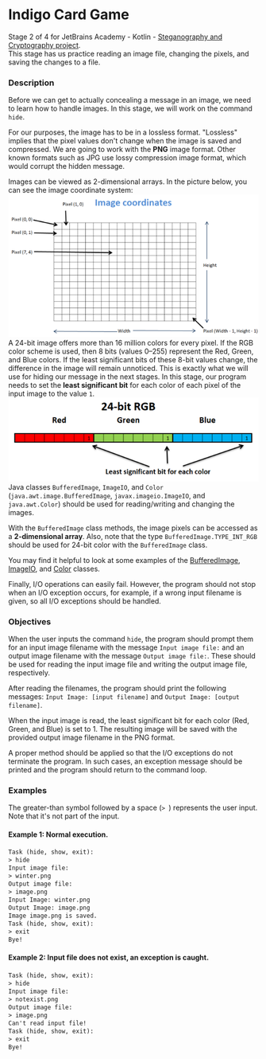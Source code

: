 # Indigo Card Game
Stage 2 of 4 for JetBrains Academy - Kotlin - [Steganography and Cryptography project](https://hyperskill.org/projects/160/stages/831/implement).   
This stage has us practice reading an image file, changing the pixels, and saving the changes to a file.
### Description
Before we can get to actually concealing a message in an image, we need to learn how to handle images. In this stage, we will work on the command `hide`.

For our purposes, the image has to be in a lossless format. "Lossless" implies that the pixel values don't change when the image is saved and compressed. We are going to work with the **PNG** image format. Other known formats such as JPG use lossy compression image format, which would corrupt the hidden message.

Images can be viewed as 2-dimensional arrays. In the picture below, you can see the image coordinate system:    
![Image Coordinates  System](images/Coordinates.png)    
A 24-bit image offers more than 16 million colors for every pixel. If the RGB color scheme is used, then 8 bits (values 0–255) represent the Red, Green, and Blue colors. If the least significant bits of these 8-bit values change, the difference in the image will remain unnoticed. This is exactly what we will use for hiding our message in the next stages. In this stage, our program needs to set the **least significant bit** for each color of each pixel of the input image to the value `1`.    
![24-bit RGB - least significant bit for each color](images/24bit.png)    
Java classes `BufferedImage`, `ImageIO`, and `Color` (`java.awt.image.BufferedImage`, `javax.imageio.ImageIO`, and `java.awt.Color`) should be used for reading/writing and changing the images.

With the `BufferedImage` class methods, the image pixels can be accessed as a **2-dimensional array**. Also, note that the type `BufferedImage.TYPE_INT_RGB` should be used for 24-bit color with the `BufferedImage` class.

You may find it helpful to look at some examples of the [BufferedImage](https://www.tutorialspoint.com/java_dip/java_buffered_image.htm), [ImageIO](https://www.tutorialspoint.com/How-to-convert-Byte-Array-to-Image-in-java), and [Color](https://www.tutorialspoint.com/java_dip/understand_image_pixels.htm) classes.

Finally, I/O operations can easily fail. However, the program should not stop when an I/O exception occurs, for example, if a wrong input filename is given, so all I/O exceptions should be handled.
### Objectives
When the user inputs the command `hide`, the program should prompt them for an input image filename with the message `Input image file:` and an output image filename with the message `Output image file:`. These should be used for reading the input image file and writing the output image file, respectively.

After reading the filenames, the program should print the following messages: `Input Image: [input filename]` and `Output Image: [output filename]`.

When the input image is read, the least significant bit for each color (Red, Green, and Blue) is set to 1. The resulting image will be saved with the provided output image filename in the PNG format.

A proper method should be applied so that the I/O exceptions do not terminate the program. In such cases, an exception message should be printed and the program should return to the command loop.    
### Examples
The greater-than symbol followed by a space (`> `) represents the user input. Note that it's not part of the input.
#### Example 1: Normal execution.
```text
Task (hide, show, exit):
> hide
Input image file:
> winter.png
Output image file:
> image.png
Input Image: winter.png
Output Image: image.png
Image image.png is saved.
Task (hide, show, exit):
> exit
Bye!
```
#### Example 2: Input file does not exist, an exception is caught.
```text
Task (hide, show, exit):
> hide
Input image file:
> notexist.png
Output image file:
> image.png
Can't read input file!
Task (hide, show, exit):
> exit
Bye!
```